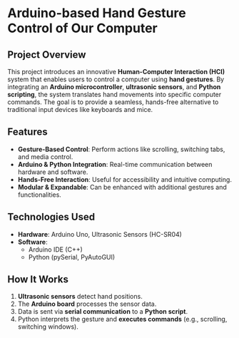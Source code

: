 # Arduino-based Hand Gesture Control of Our Computer

##  Project Overview
This project introduces an innovative **Human-Computer Interaction (HCI)** system that enables users to control a computer using **hand gestures**. By integrating an **Arduino microcontroller**, **ultrasonic sensors**, and **Python scripting**, the system translates hand movements into specific computer commands. The goal is to provide a seamless, hands-free alternative to traditional input devices like keyboards and mice.

##  Features
- **Gesture-Based Control**: Perform actions like scrolling, switching tabs, and media control.
- **Arduino & Python Integration**: Real-time communication between hardware and software.
- **Hands-Free Interaction**: Useful for accessibility and intuitive computing.
- **Modular & Expandable**: Can be enhanced with additional gestures and functionalities.

##  Technologies Used
- **Hardware**: Arduino Uno, Ultrasonic Sensors (HC-SR04)
- **Software**:
  - Arduino IDE (C++)
  - Python (pySerial, PyAutoGUI)

##  How It Works
1. **Ultrasonic sensors** detect hand positions.
2. The **Arduino board** processes the sensor data.
3. Data is sent via **serial communication** to a **Python script**.
4. Python interprets the gesture and **executes commands** (e.g., scrolling, switching windows).
